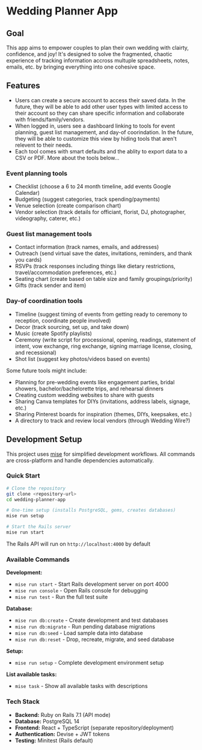 # Wedding Planner App

## Goal

This app aims to empower couples to plan their own wedding with clairty, confidence, and joy! It's designed to solve the fragmented, chaotic experience of tracking information accross multuple spreadsheets, notes, emails, etc. by bringing everything into one cohesive space.

## Features

- Users can create a secure account to access their saved data. In the future, they will be able to add other user types with limited access to their account so they can share specific information and collaborate with friends/family/vendors.
- When logged in, users see a dashboard linking to tools for event planning, guest list management, and day-of coorindation. In the future, they will be able to customize this view by hiding tools that aren't relevent to their needs.
- Each tool comes with smart defaults and the ablity to export data to a CSV or PDF. More about the tools below...

### Event planning tools

- Checklist (choose a 6 to 24 month timeline, add events Google Calendar)
- Budgeting (suggest categories, track spending/payments)
- Venue selection (create comparison chart)
- Vendor selection (track details for officiant, florist, DJ, photographer, videography, caterer, etc.)

### Guest list management tools

- Contact information (track names, emails, and addresses)
- Outreach (send virtual save the dates, invitations, reminders, and thank you cards)
- RSVPs (track responses including things like dietary restrictions, travel/accommodation preferences, etc.)
- Seating chart (create based on table size and family groupings/priority)
- Gifts (track sender and item)

### Day-of coordination tools

- Timeline (suggest timing of events from getting ready to ceremony to reception, coordinate people involved)
- Decor (track sourcing, set up, and take down)
- Music (create Spotify playlists)
- Ceremony (write script for processional, opening, readings, statement of intent, vow exchange, ring exchange, signing marriage license, closing, and recessional)
- Shot list (suggest key photos/videos based on events)

Some future tools might include:

- Planning for pre-wedding events like engagement parties, bridal showers, bachelor/bachelorette trips, and rehearsal dinners
- Creating custom wedding websites to share with guests
- Sharing Canva templates for DIYs (invitations, address labels, signage, etc.)
- Sharing Pinterest boards for inspiration (themes, DIYs, keepsakes, etc.)
- A directory to track and review local vendors (through Wedding Wire?)

## Development Setup

This project uses [mise](https://mise.jdx.dev/) for simplified development workflows. All commands are cross-platform and handle dependencies automatically.

### Quick Start

```bash
# Clone the repository
git clone <repository-url>
cd wedding-planner-app

# One-time setup (installs PostgreSQL, gems, creates databases)
mise run setup

# Start the Rails server
mise run start
```

The Rails API will run on `http://localhost:4000` by default

### Available Commands

**Development:**

- `mise run start` - Start Rails development server on port 4000
- `mise run console` - Open Rails console for debugging
- `mise run test` - Run the full test suite

**Database:**

- `mise run db:create` - Create development and test databases
- `mise run db:migrate` - Run pending database migrations
- `mise run db:seed` - Load sample data into database
- `mise run db:reset` - Drop, recreate, migrate, and seed database

**Setup:**

- `mise run setup` - Complete development environment setup

**List available tasks:**

- `mise task` - Show all available tasks with descriptions

### Tech Stack

- **Backend:** Ruby on Rails 7.1 (API mode)
- **Database:** PostgreSQL 14
- **Frontend:** React + TypeScript (separate repository/deployment)
- **Authentication:** Devise + JWT tokens
- **Testing:** Minitest (Rails default)
